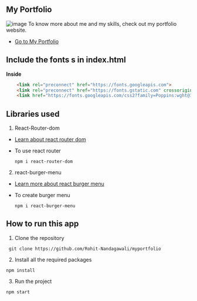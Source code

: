 
## My Portfolio
![image](https://user-images.githubusercontent.com/85486891/183634664-5c464bda-810c-4674-b5a4-8a7ec3bfbf5f.png)
To know more about me and my skills, check out my portfolio website.
 - [Go to My Portfolio](https://rohit-nandagawali.github.io/myportfolio/)


## Include the fonts s in index.html

**Inside**
  
```html
    <link rel="preconnect" href="https://fonts.googleapis.com">
    <link rel="preconnect" href="https://fonts.gstatic.com" crossorigin>
    <link href="https://fonts.googleapis.com/css2?family=Poppins:wght@100;200;300;400;500;600;700;800;900&display=swap" rel="stylesheet">

```
## Libraries used

1. React-Router-dom
- [Learn about react router dom ](https://www.npmjs.com/package/react-router-dom)
- To use react router

  ```
  npm i react-router-dom
  ```
2. react-burger-menu
- [Learn more about react burger menu ](https://www.npmjs.com/package/react-burger-menu)
- To create burger menu

  ```
  npm i react-burger-menu
  ```

## How to run this app

1. Clone the repository 
 ```
  git clone https://github.com/Rohit-Nandagawali/myportfolio
 ```
 
2. Install all the required packages 
```
npm install
```

3. Run the project
```
npm start
```